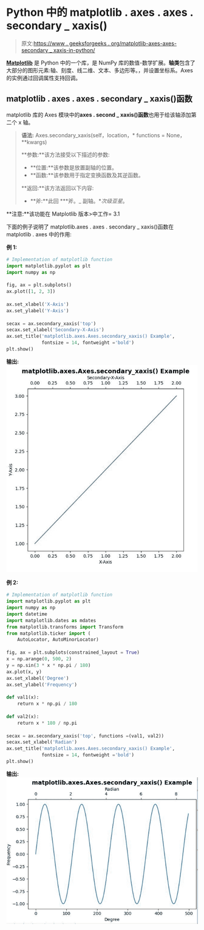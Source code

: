 # Python 中的 matplotlib . axes . axes . secondary _ xaxis()

> 原文:[https://www . geeksforgeeks . org/matplotlib-axes-axes-secondary _ xaxis-in-python/](https://www.geeksforgeeks.org/matplotlib-axes-axes-secondary_xaxis-in-python/)

**[Matplotlib](https://www.geeksforgeeks.org/python-introduction-matplotlib/)** 是 Python 中的一个库，是 NumPy 库的数值-数学扩展。**轴类**包含了大部分的图形元素:轴、刻度、线二维、文本、多边形等。，并设置坐标系。Axes 的实例通过回调属性支持回调。

## matplotlib . axes . axes . secondary _ xaxis()函数

matplotlib 库的 Axes 模块中的**axes . second _ xaxis()函数**也用于给该轴添加第二个 x 轴。

> **语法:** Axes.secondary_xaxis(self，location，* functions = None，**kwargs)
> 
> **参数:**该方法接受以下描述的参数:
> 
> *   **位置:**该参数是放置副轴的位置。
> *   **函数:**该参数用于指定变换函数及其逆函数。
> 
> **返回:**该方法返回以下内容:
> 
> *   **斧:**此回 ***斧。_ 副轴。**次级亚星*。

**注意:**该功能在 Matplotlib 版本>中工作= 3.1

下面的例子说明了 matplotlib.axes . axes . secondary _ xaxis()函数在 matplotlib . axes 中的作用:

**例 1:**

```py
# Implementation of matplotlib function
import matplotlib.pyplot as plt
import numpy as np

fig, ax = plt.subplots()
ax.plot([1, 2, 3])

ax.set_xlabel('X-Axis')
ax.set_ylabel('Y-Axis')

secax = ax.secondary_xaxis('top')
secax.set_xlabel('Secondary-X-Axis')
ax.set_title('matplotlib.axes.Axes.secondary_xaxis() Example',
             fontsize = 14, fontweight ='bold')
plt.show()
```

**输出:**
![](img/5157b54c4895978fc0242dbc731ac47c.png)

**例 2:**

```py
# Implementation of matplotlib function
import matplotlib.pyplot as plt
import numpy as np
import datetime
import matplotlib.dates as mdates
from matplotlib.transforms import Transform
from matplotlib.ticker import (
    AutoLocator, AutoMinorLocator)

fig, ax = plt.subplots(constrained_layout = True)
x = np.arange(0, 500, 2)
y = np.sin(3 * x * np.pi / 180)
ax.plot(x, y)
ax.set_xlabel('Degree')
ax.set_ylabel('Frequency')

def val1(x):
    return x * np.pi / 180

def val2(x):
    return x * 180 / np.pi

secax = ax.secondary_xaxis('top', functions =(val1, val2))
secax.set_xlabel('Radian')
ax.set_title('matplotlib.axes.Axes.secondary_xaxis() Example',
             fontsize = 14, fontweight ='bold')
plt.show()
```

**输出:**
![](img/fd0ee8e6307aeb1649b8e14259e08b24.png)